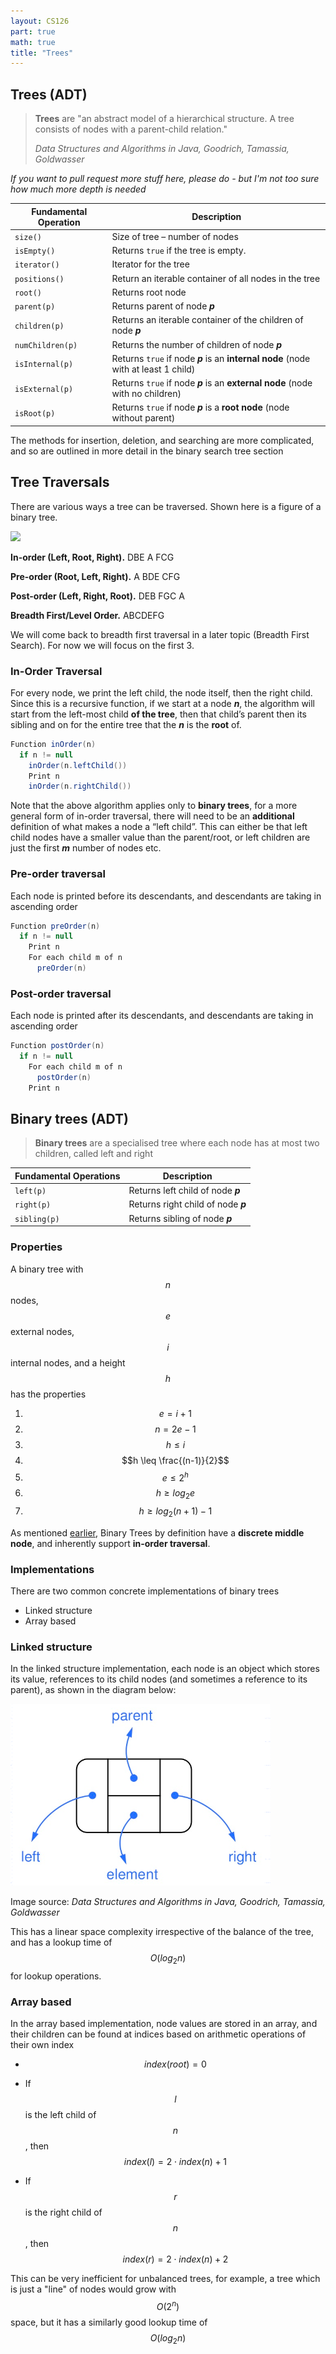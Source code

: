 ```yaml
---
layout: CS126
part: true
math: true
title: "Trees"
---
```



## Trees (ADT)
> **Trees** are "an abstract model of a hierarchical structure. A tree consists of nodes with a parent-child relation." 
>
> *Data Structures and Algorithms in Java, Goodrich, Tamassia, Goldwasser*

*If you want to pull request more stuff here, please do - but I'm not too sure how much more depth is needed*

| Fundamental Operation | Description                                                  |
| --------------------- | ------------------------------------------------------------ |
| `size()`              | Size of tree – number of nodes                               |
| `isEmpty()`           | Returns `true` if the tree is empty.                         |
| `iterator()`          | Iterator for the tree                                        |
| `positions()`         | Return an iterable container of all nodes in the tree        |
| `root()`              | Returns root node                                            |
| `parent(p)`           | Returns parent of node ***p***                               |
| `children(p)`         | Returns an iterable container of the children of node ***p*** |
| `numChildren(p)`      | Returns the number of children of node ***p***               |
| `isInternal(p)`       | Returns `true` if node ***p*** is an **internal node** (node with at least 1 child) |
| `isExternal(p)`       | Returns `true` if node ***p*** is an **external node** (node with no children) |
| `isRoot(p)`           | Returns `true` if node ***p*** is a **root node** (node without parent) |

The methods for insertion, deletion, and searching are more complicated, and so are outlined in more detail in the binary search tree section

## Tree Traversals

There are various ways a tree can be traversed. Shown here is a figure of a binary tree. 

<img src="https://mermaid.ink/svg/eyJjb2RlIjoiZ3JhcGggVEQ7XG5cdEEgLS0tIEI7XG5cdEEgLS0tIEM7XG5cdEIgLS0tIEQ7XG5cdEIgLS0tIEU7IFxuXHRDIC0tLSBGO1xuXHRDIC0tLSBHO1xuIiwibWVybWFpZCI6eyJ0aGVtZSI6ImRlZmF1bHQifSwidXBkYXRlRWRpdG9yIjpmYWxzZX0" class="center"/>

**In-order (Left, Root, Right).** DBE A FCG

**Pre-order (Root, Left, Right).** A BDE CFG

**Post-order (Left, Right, Root).** DEB FGC A

**Breadth First/Level Order.** ABCDEFG

We will come back to breadth first traversal in a later topic (Breadth First Search). For now we will focus on the first 3.

### In-Order Traversal

For every node, we print the left child, the node itself, then the right child. Since this is a recursive function, if we start at a node ***n***, the algorithm will start from the left-most child **of the tree**, then that child’s parent then its sibling and on for the entire tree that the ***n*** is the **root** of.

```java
Function inOrder(n)
  if n != null
    inOrder(n.leftChild())
    Print n
    inOrder(n.rightChild())
```

Note that the above algorithm applies only to **binary trees**, for a more general form of in-order traversal, there will need to be an **additional** definition of what makes a node a “left child”. This can either be that left child nodes have a smaller value than the parent/root, or left children are just the first ***m*** number of nodes etc. 

### Pre-order traversal

Each node is printed before its descendants, and descendants are taking in ascending order
```java
Function preOrder(n)
  if n != null
    Print n
    For each child m of n
      preOrder(n)
```

### Post-order traversal

Each node is printed after its descendants, and descendants are taking in ascending order
```java
Function postOrder(n)
  if n != null
    For each child m of n
      postOrder(n)
    Print n
```

## Binary trees (ADT)

> **Binary trees** are a specialised tree where each node has at most two children, called left and right

| Fundamental Operations | Description                         |
| ---------------------- | ----------------------------------- |
| `left(p)`              | Returns left child of node ***p***  |
| `right(p)`             | Returns right child of node ***p*** |
| `sibling(p)`           | Returns sibling of node ***p***     |

### Properties

A binary tree with $$n$$ nodes, $$e$$ external nodes, $$i$$ internal nodes, and a height $$h$$ has the properties

1. $$e = i + 1$$
2. $$n = 2e - 1$$
3. $$h \leq i$$
4. $$h \leq \frac{(n-1)}{2}$$
5. $$e \leq 2^h$$
6. $$h \geq log_2 e$$
7. $$h \geq log_2 (n+1) - 1$$

As mentioned [earlier](#in-order-traversal), Binary Trees by definition have a **discrete middle node**, and inherently support **in-order traversal**.

### Implementations

There are two common concrete implementations of binary trees

- Linked structure
- Array based

### Linked structure

In the linked structure implementation, each node is an object which stores its value, references to its child nodes (and sometimes a reference to its parent), as shown in the diagram below:

<img src="./images/binaryTreeLinkedStructure.png" alt="binaryTreeLinkedStructure" class="center" />

Image source: *Data Structures and Algorithms in Java, Goodrich, Tamassia, Goldwasser*

This has a linear space complexity irrespective of the balance of the tree, and has a lookup time of $$O(log_2n)$$ for lookup operations.

### Array based

In the array based implementation, node values are stored in an array, and their children can be found at indices based on arithmetic operations of their own index

- $$index(root) = 0$$

- If $$l$$ is the left child of $$n$$, then $$index(l) = 2 \cdot index(n) + 1$$
- If $$r$$ is the right child of $$n$$, then $$index(r) = 2 \cdot index(n) + 2$$

This can be very inefficient for unbalanced trees, for example, a tree which is just a "line" of nodes would grow with $$O(2^n)$$ space, but it has a similarly good lookup time of $$O(log_2n)$$ 

